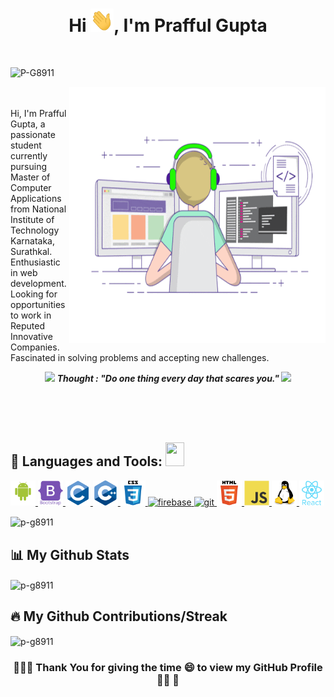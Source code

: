 <h1 align="center">Hi <img src="https://github.com/P-G8911/P-G8911/blob/main/images/hey.gif" alt="hi" width="37px" height="37px"/>, I'm Prafful Gupta</h1>

<br/> <p align="left"> <img src="https://komarev.com/ghpvc/?username=P-G8911&label=Profile%20views&color=0e75b6&style=flat" alt="P-G8911" /> </p>

<p align="left">
</p>

<img align="right" height="410px" width= "410px" alt="GIF" src="https://github.com/P-G8911/P-G8911/blob/main/images/cw.gif" />

<br/> <br/> Hi, I'm Prafful Gupta, a passionate student currently pursuing Master of Computer Applications from National Institute of Technology Karnataka, Surathkal. Enthusiastic in web development. Looking for opportunities to work in Reputed Innovative Companies. Fascinated in solving problems and accepting new challenges.

<p align="center">
<img src="https://media.giphy.com/media/qjqUcgIyRjsl2/giphy.gif" width="50" /> <b><i align="center">Thought : "Do one thing every day that scares you." </i></b> <img src="https://media.giphy.com/media/qjqUcgIyRjsl2/giphy.gif" width="50" />
</p>

<br/> <br/> <br/>
## 🚀 Languages and Tools: <img src = "https://media2.giphy.com/media/QssGEmpkyEOhBCb7e1/giphy.gif?cid=ecf05e47a0n3gi1bfqntqmob8g9aid1oyj2wr3ds3mg700bl&rid=giphy.gif" width = 30px height="38">
<p align="left"> <a href="https://developer.android.com" target="_blank" rel="noreferrer"> <img src="https://raw.githubusercontent.com/devicons/devicon/master/icons/android/android-original-wordmark.svg" alt="android" width="40" height="40"/> </a> <a href="https://getbootstrap.com" target="_blank" rel="noreferrer"> <img src="https://raw.githubusercontent.com/devicons/devicon/master/icons/bootstrap/bootstrap-plain-wordmark.svg" alt="bootstrap" width="40" height="40"/> </a> <a href="https://www.cprogramming.com/" target="_blank" rel="noreferrer"> <img src="https://raw.githubusercontent.com/devicons/devicon/master/icons/c/c-original.svg" alt="c" width="40" height="40"/> </a> <a href="https://www.w3schools.com/cpp/" target="_blank" rel="noreferrer"> <img src="https://raw.githubusercontent.com/devicons/devicon/master/icons/cplusplus/cplusplus-original.svg" alt="cplusplus" width="40" height="40"/> </a> <a href="https://www.w3schools.com/css/" target="_blank" rel="noreferrer"> <img src="https://raw.githubusercontent.com/devicons/devicon/master/icons/css3/css3-original-wordmark.svg" alt="css3" width="40" height="40"/> </a> <a href="https://firebase.google.com/" target="_blank" rel="noreferrer"> <img src="https://www.vectorlogo.zone/logos/firebase/firebase-icon.svg" alt="firebase" width="40" height="40"/> </a> <a href="https://git-scm.com/" target="_blank" rel="noreferrer"> <img src="https://www.vectorlogo.zone/logos/git-scm/git-scm-icon.svg" alt="git" width="40" height="40"/> </a> <a href="https://www.w3.org/html/" target="_blank" rel="noreferrer"> <img src="https://raw.githubusercontent.com/devicons/devicon/master/icons/html5/html5-original-wordmark.svg" alt="html5" width="40" height="40"/> </a> <a href="https://developer.mozilla.org/en-US/docs/Web/JavaScript" target="_blank" rel="noreferrer"> <img src="https://raw.githubusercontent.com/devicons/devicon/master/icons/javascript/javascript-original.svg" alt="javascript" width="40" height="40"/> </a> <a href="https://www.linux.org/" target="_blank" rel="noreferrer"> <img src="https://raw.githubusercontent.com/devicons/devicon/master/icons/linux/linux-original.svg" alt="linux" width="40" height="40"/> </a> <a href="https://reactjs.org/" target="_blank" rel="noreferrer"> <img src="https://raw.githubusercontent.com/devicons/devicon/master/icons/react/react-original-wordmark.svg" alt="react" width="40" height="40"/> </a> </p>

<p><img align="center" src="https://github-readme-stats.vercel.app/api/top-langs?username=p-g8911&show_icons=true&locale=en&layout=compact" alt="p-g8911" /></p>

## 📊 My Github Stats
<p><img align="center" src="https://github-readme-stats.vercel.app/api?username=p-g8911&show_icons=true&locale=en" alt="p-g8911" /></p>

## 🔥 My Github Contributions/Streak
<p><img align="center" src="https://github-readme-streak-stats.herokuapp.com/?user=p-g8911&" alt="p-g8911" /></p>

<div align="center">

### 👩‍🚀🚀 Thank You for giving the time 😄 to view my GitHub  Profile 👩‍🚀 🚀
</div>


